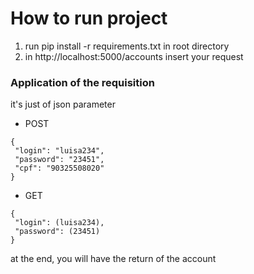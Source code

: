 # How to run project
1. run pip install -r requirements.txt in root directory
2. in http://localhost:5000/accounts insert your request

### Application of the requisition
it's just of json parameter

* POST
```
{
 "login": "luisa234",
 "password": "23451",
 "cpf": "90325508020"
}
```
* GET
```
{
 "login": (luisa234),
 "password": (23451)
}
```

at the end, you will have the return of the account
